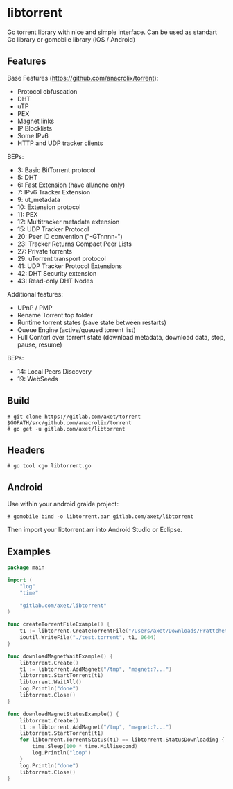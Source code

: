 # libtorrent

Go torrent library with nice and simple interface. Can be used as standart Go library or gomobile library (iOS / Android)

## Features

Base Features (https://github.com/anacrolix/torrent):

 * Protocol obfuscation
 * DHT
 * uTP
 * PEX
 * Magnet links
 * IP Blocklists
 * Some IPv6
 * HTTP and UDP tracker clients

BEPs:
  -  3: Basic BitTorrent protocol
  -  5: DHT
  -  6: Fast Extension (have all/none only)
  -  7: IPv6 Tracker Extension
  -  9: ut_metadata
  - 10: Extension protocol
  - 11: PEX
  - 12: Multitracker metadata extension
  - 15: UDP Tracker Protocol
  - 20: Peer ID convention ("-GTnnnn-")
  - 23: Tracker Returns Compact Peer Lists
  - 27: Private torrents
  - 29: uTorrent transport protocol
  - 41: UDP Tracker Protocol Extensions
  - 42: DHT Security extension
  - 43: Read-only DHT Nodes

Additional features:
  * UPnP / PMP
  * Rename Torrent top folder
  * Runtime torrent states (save state between restarts)
  * Queue Engine (active/queued torrent list)
  * Full Contorl over torrent state (download metadata, download data, stop, pause, resume)

BEPs:
  - 14: Local Peers Discovery
  - 19: WebSeeds

## Build

    # git clone https://gitlab.com/axet/torrent $GOPATH/src/github.com/anacrolix/torrent
    # go get -u gitlab.com/axet/libtorrent

## Headers

`# go tool cgo libtorrent.go`

## Android

Use within your android gralde project:

```
# gomobile bind -o libtorrent.aar gitlab.com/axet/libtorrent
```

Then import your libtorrent.arr into Android Studio or Eclipse.

## Examples

```go
package main

import (
	"log"
	"time"

	"gitlab.com/axet/libtorrent"
)

func createTorrentFileExample() {
	t1 := libtorrent.CreateTorrentFile("/Users/axet/Downloads/Prattchet")
	ioutil.WriteFile("./test.torrent", t1, 0644)
}

func downloadMagnetWaitExample() {
	libtorrent.Create()
	t1 := libtorrent.AddMagnet("/tmp", "magnet:?...")
	libtorrent.StartTorrent(t1)
	libtorrent.WaitAll()
	log.Println("done")
	libtorrent.Close()
}

func downloadMagnetStatusExample() {
	libtorrent.Create()
	t1 := libtorrent.AddMagnet("/tmp", "magnet:?...")
	libtorrent.StartTorrent(t1)
	for libtorrent.TorrentStatus(t1) == libtorrent.StatusDownloading {
		time.Sleep(100 * time.Millisecond)
		log.Println("loop")
	}
	log.Println("done")
	libtorrent.Close()
}
```
